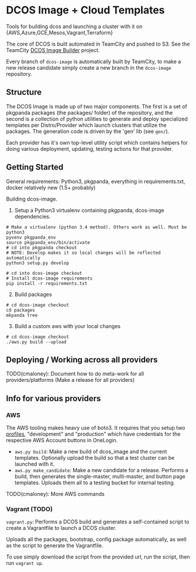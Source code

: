 # DCOS Image + Cloud Templates

Tools for building dcos and launching a cluster with it on {AWS,Azure,GCE,Mesos,Vagrant,Terraform}

The core of DCOS is built automated in TeamCity and pushed to S3. See the TeamCity
[DCOS Image Builder](https://teamcity.mesosphere.io/project.html?projectId=ClosedSource_Dcos_ImageBuilder&tab=projectOverview)
project.

Every branch of `dcos-image` is automatically built by TeamCity, to make a new
release candidate simply create a new branch in the `dcos-image` repository.

## Structure

The DCOS Image is made up of two major components. The first is a set of pkgpanda packages (the packages/ folder) of the repository, and the second is a collection of python utilities to generate and deploy specialized templates per Distro/Provider which launch clusters that utilize the packages. The generation code is driven by the 'gen' lib (see `gen/`).

Each provider has it's own top-level utility script which contains helpers for doing various deployment, updating, testing actions for that provider.

## Getting Started

General requirements: Python3, pkgpanda, everything in requirements.txt, docker relatively new (1.5+ probably)

Building dcos-image.

1) Setup a Python3 virtualenv containing pkgpanda, dcos-image dependencies.
```
# Make a virtualenv (python 3.4 method). Others work as well. Must be python3
pyvenv pkgpanda_env
source pkgpanda_env/bin/activate
# cd into pkgpanda checkout
# NOTE: Develop makes it so local changes will be reflected automatically
python3 setup.py develop

# cd into dcos-image checkout
# Install dcos-image requirements
pip install -r requirements.txt
```
2) Build packages
```
# cd dcos-image checkout
cd packages
mkpanda tree
```

3) Build a custom aws with your local changes
```
# cd dcos-image checkout
./aws.py build --upload
```

## Deploying / Working across all providers

TODO(cmaloney): Document how to do meta-work for all providers/platforms (Make a release for all providers)

## Info for various providers

### AWS

The AWS tooling makes heavy use of boto3. It requires that you setup two [profiles](http://boto3.readthedocs.org/en/latest/guide/configuration.html#configuration-files), "development" and "production" which have credentials for the respective AWS Account buttons in OneLogin.

- `aws.py build`: Make a new build of dcos_image and the current templates. Optionally upload the build so that a test cluster can be launched with it.
- `aws.py make_candidate`: Make a new candidate for a release. Performs a build, then generates the single-master, multi-master, and button page templates. Uploads them all to a testing bucket for internal testing.

TODO(cmaloney): More AWS commands

### Vagrant (TODO)

`vagrant.py`: Performs a DCOS build and generates a self-contained script to create a Vagrantfile to launch a DCOS cluster.

Uploads all the packages, bootstrap, config package automatically, as well as the script to generate the Vagrantfile.

To use simply download the script from the provided url, run the script, then run `vagrant up`.
